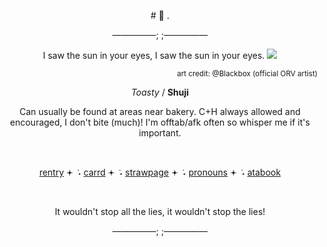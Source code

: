 <p align="center">
# 🐑 .
</p>
<p align="center">
—————; ;—————
</p>
<p align="center">
I saw the sun in your eyes, I saw the sun in your eyes.
<img src="https://i.postimg.cc/gjq49BrZ/Untitled109-20250825203117.png"/>
</p>
<p align="right">
<sup>art credit: @Blackbox (official ORV artist)</sup>
</p>

<p align="center">
<em>Toasty</em> / <strong>Shuji</strong>
</p>
<p align="center">
 Can usually be found at areas near bakery. C+H always allowed and encouraged, I don't bite (much)! I'm offtab/afk often so whisper me if it's important.
</p>
<br>
<p align="center">
 <a href="https://rentry.co/shujidove">rentry</a> 𖥔 ݁ ˖ <a href="https://shujidove.carrd.co/">carrd</a> 𖥔 ݁ ˖ <a href="https://shujidoveee.straw.page/">strawpage</a> 𖥔 ݁ ˖ <a href="https://en.pronouns.page/@Maesozi">pronouns</a> 𖥔 ݁ ˖ <a href="https://lupinviolence.atabook.org/">atabook</a>
</p>
<br>
<p align="center">
It wouldn't stop all the lies, it wouldn't stop the lies!
</p>
<p align="center">
—————; ;—————
</p>
